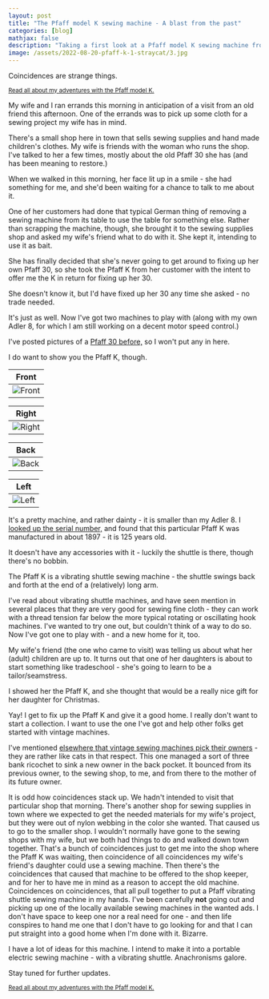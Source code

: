 ```yaml
---
layout: post
title: "The Pfaff model K sewing machine - A blast from the past"
categories: [blog]
mathjax: false
description: "Taking a first look at a Pfaff model K sewing machine from 1897."
image: /assets/2022-08-20-pfaff-k-1-straycat/3.jpg
---
```

Coincidences are strange things.

<sub>[Read all about my adventures with the Pfaff model K.](pfaff-k-toc)</sub>

My wife and I ran errands this morning in anticipation of a visit from an old friend this afternoon.  One of the errands was to pick up some cloth for a sewing project my wife has in mind.

There's a small shop here in town that sells sewing supplies and hand made children's clothes.  My wife is friends with the woman who runs the shop.  I've talked to her a few times, mostly about the old Pfaff 30 she has (and has been meaning to restore.)

When we walked in this morning, her face lit up in a smile - she had something for me, and she'd been waiting for a chance to talk to me about it.

One of her customers had done that typical German thing of removing a sewing machine from its table to use the table for something else.  Rather than scrapping the machine, though, she brought it to the sewing supplies shop and asked my wife's friend what to do with it.  She kept it, intending to use it as bait.

She has finally decided that she's never going to get around to fixing up her own Pfaff 30, so she took the Pfaff K from her customer with the intent to offer me the K in return for fixing up her 30.

She doesn't know it, but I'd have fixed up her 30 any time she asked - no trade needed.

It's just as well.  Now I've got two machines to play with (along with my own Adler 8, for which I am still working on a decent motor speed control.)

I've posted pictures of a [Pfaff 30 before,](pfaff30-toc) so I won't put any in here.

I do want to show you the Pfaff K, though.

|Front|
|-----|
|![Front](/assets/2022-08-20-pfaff-k-1-straycat/1.jpg)|

|Right|
|-----|
|![Right](/assets/2022-08-20-pfaff-k-1-straycat/2.jpg)|

|Back|
|-----|
|![Back](/assets/2022-08-20-pfaff-k-1-straycat/3.jpg)|

|Left|
|-----|
|![Left](/assets/2022-08-20-pfaff-k-1-straycat/4.jpg)|

It's a pretty machine, and rather dainty - it is smaller than my Adler 8.  I [looked up the serial number,](https://ismacs.net/pfaff/pfaff_manufacture_dates.html) and found that this particular Pfaff K was manufactured in about 1897 - it is 125 years old.

It doesn't have any accessories with it - luckily the shuttle is there, though there's no bobbin.

The Pfaff K is a vibrating shuttle sewing machine - the shuttle swings back and forth at the end of a (relatively) long arm.

I've read about vibrating shuttle machines, and have seen mention in several places that they are very good for sewing fine cloth - they can work with a thread tension far below the more typical rotating or oscillating hook machines.  I've wanted to try one out, but couldn't think of a way to do so.  Now I've got one to play with - and a new home for it, too.

My wife's friend (the one who came to visit) was telling us about what her (adult) children are up to.  It turns out that one of her daughters is about to start something like tradeschool - she's going to learn to be a tailor/seamstress.

I showed her the Pfaff K, and she thought that would be a really nice gift for her daughter for Christmas.

Yay!  I get to fix up the Pfaff K and give it a good home.  I really don't want to start a collection.  I want to use the one I've got and help other folks get started with vintage machines.

I've mentioned [elsewhere that vintage sewing machines pick their owners](https://hackaday.io/project/183967-vintage-sewing-machines/log/203412-choosing-a-vintage-sewing-machine-for-hobby-use) - they are rather like cats in that respect.  This one managed a sort of three bank ricochet to sink a new owner in the back pocket.  It bounced from its previous owner, to the sewing shop, to me, and from there to the mother of its future owner.

It is odd how coincidences stack up.  We hadn't intended to visit that particular shop that morning.  There's another shop for sewing supplies in town where we expected to get the needed materials for my wife's project, but they were out of nylon webbing in the color she wanted.  That caused us to go to the smaller shop.  I wouldn't normally have gone to the sewing shops with my wife, but we both had things to do and walked down town together.  That's a bunch of coincidences just to get me into the shop where the Pfaff K was waiting, then coincidence of all coincidences my wife's friend's daughter could use a sewing machine.  Then there's the coincidences that caused that machine to be offered to the shop keeper, and for her to have me in mind as a reason to accept the old machine.  Coincidences on coincidences, that all pull together to put a Pfaff vibrating shuttle sewing machine in my hands.  I've been carefully **not** going out and picking up one of the locally available sewing machines in the wanted ads. I don't have space to keep one nor a real need for one - and then life conspires to hand me one that I don't have to go looking for and that I can put straight into a good home when I'm done with it.  Bizarre.

I have a lot of ideas for this machine. I intend to make it into a portable electric sewing machine - with a vibrating shuttle.  Anachronisms galore.

Stay tuned for further updates.

<sub>[Read all about my adventures with the Pfaff model K.](pfaff-k-toc)</sub>

